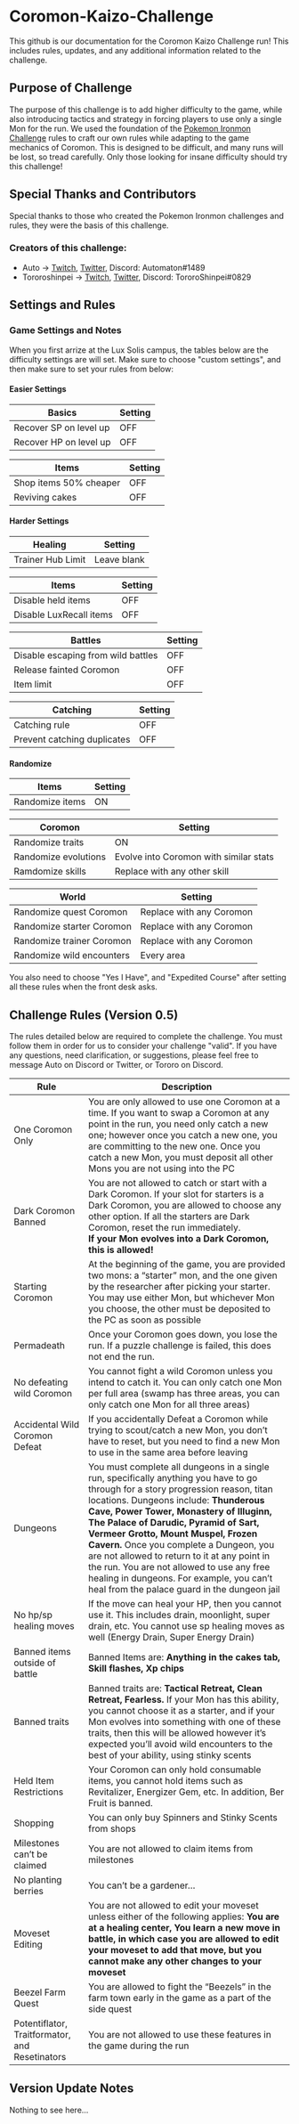 # Coromon-Kaizo-Challenge
This github is our documentation for the Coromon Kaizo Challenge run!  This includes rules, updates, and any additional information related to the challenge.

## Purpose of Challenge
The purpose of this challenge is to add higher difficulty to the game, while also introducing tactics and strategy in forcing players to use only a single Mon for the run.  We used the foundation of the [Pokemon Ironmon Challenge](https://gist.github.com/valiant-code/adb18d248fa0fae7da6b639e2ee8f9c1) rules to craft our own rules while adapting to the game mechanics of Coromon.  This is designed to be difficult, and many runs will be lost, so tread carefully.  Only those looking for insane difficulty should try this challenge!

## Special Thanks and Contributors
Special thanks to those who created the Pokemon Ironmon challenges and rules, they were the basis of this challenge.

### Creators of this challenge:
- Auto -> [Twitch](https://www.twitch.tv/autowhale), [Twitter](https://twitter.com/Auto_Kailani), Discord: Automaton#1489
- Tororoshinpei -> [Twitch](https://www.twitch.tv/tororoshinpei), [Twitter](https://twitter.com/TororoShinpei), Discord: TororoShinpei#0829

## Settings and Rules

### Game Settings and Notes

When you first arrize at the Lux Solis campus, the tables below are the difficulty settings are will set.  Make sure to choose "custom settings", and then make sure to set your rules from below:

#### Easier Settings

| Basics  | Setting |
| ------------- | ------------- |
| Recover SP on level up  | OFF  |
| Recover HP on level up  | OFF  |

| Items  | Setting |
| ------------- | ------------- |
| Shop items 50% cheaper  | OFF  |
| Reviving cakes  | OFF  |

#### Harder Settings

| Healing  | Setting |
| ------------- | ------------- |
| Trainer Hub Limit  | Leave blank  |

| Items  | Setting |
| ------------- | ------------- |
| Disable held items  | OFF  |
| Disable LuxRecall items  | OFF |

| Battles  | Setting |
| ------------- | ------------- |
| Disable escaping from wild battles  | OFF  |
| Release fainted Coromon  | OFF |
| Item limit  | OFF |

| Catching  | Setting |
| ------------- | ------------- |
| Catching rule  | OFF  |
| Prevent catching duplicates  | OFF |

#### Randomize

| Items  | Setting |
| ------------- | ------------- |
| Randomize items  | ON  |

| Coromon  | Setting |
| ------------- | ------------- |
| Randomize traits | ON  |
| Randomize evolutions | Evolve into Coromon with similar stats |
| Ramdomize skills | Replace with any other skill |

| World | Setting |
| ------------- | ------------- |
| Randomize quest Coromon | Replace with any Coromon  |
| Randomize starter Coromon  | Replace with any Coromon |
| Randomize trainer Coromon  | Replace with any Coromon |
| Randomize wild encounters  | Every area |

You also need to choose "Yes I Have", and "Expedited Course" after setting all these rules when the front desk asks.

## Challenge Rules (Version 0.5)

The rules detailed below are required to complete the challenge.  You must follow them in order for us to consider your challenge "valid".  If you have any questions, need clarification, or suggestions, please feel free to message Auto on Discord or Twitter, or Tororo on Discord.  

| Rule | Description |
| ------------- | ------------- |
| One Coromon Only | You are only allowed to use one Coromon at a time.  If you want to swap a Coromon at any point in the run, you need only catch a new one; however once you catch a new one, you are committing to the new one. Once you catch a new Mon, you must deposit all other Mons you are not using into the PC  |
| Dark Coromon Banned | You are not allowed to catch or start with a Dark Coromon. If your slot for starters is a Dark Coromon, you are allowed to choose any other option. If all the starters are Dark Coromon, reset the run immediately. <br> **If your Mon evolves into a Dark Coromon, this is allowed!** |
| Starting Coromon | At the beginning of the game, you are provided two mons: a “starter” mon, and the one given by the researcher after picking your starter.  You may use either Mon, but whichever Mon you choose, the other must be deposited to the PC as soon as possible |
| Permadeath | Once your Coromon goes down, you lose the run.  If a puzzle challenge is failed, this does not end the run. |
| No defeating wild Coromon | You cannot fight a wild Coromon unless you intend to catch it. You can only catch one Mon per full area (swamp has three areas, you can only catch one Mon for all three areas) |
| Accidental Wild Coromon Defeat | If you accidentally Defeat a Coromon while trying to scout/catch a new Mon, you don’t have to reset, but you need to find a new Mon to use in the same area before leaving |
| Dungeons | You must complete all dungeons in a single run, specifically anything you have to go through for a story progression reason, titan locations.  Dungeons include: **Thunderous Cave, Power Tower, Monastery of Illuginn, The Palace of Darudic, Pyramid of Sart, Vermeer Grotto, Mount Muspel, Frozen Cavern.** Once you complete a Dungeon, you are not allowed to return to it at any point in the run. You are not allowed to use any free healing in dungeons.  For example, you can’t heal from the palace guard in the dungeon jail |
| No hp/sp healing moves | If the move can heal your HP, then you cannot use it.  This includes drain, moonlight, super drain, etc.  You cannot use sp healing moves as well (Energy Drain, Super Energy Drain) |
| Banned items outside of battle | Banned Items are: **Anything in the cakes tab, Skill flashes, Xp chips** |
| Banned traits | Banned traits are: **Tactical Retreat, Clean Retreat, Fearless.**  If your Mon has this ability, you cannot choose it as a starter, and if your Mon evolves into something with one of these traits, then this will be allowed however it’s expected you’ll avoid wild encounters to the best of your ability, using stinky scents  | 
| Held Item Restrictions | Your Coromon can only hold consumable items, you cannot hold items such as Revitalizer, Energizer Gem, etc.  In addition, Ber Fruit is banned. |
| Shopping | You can only buy Spinners and Stinky Scents from shops |
| Milestones can’t be claimed | You are not allowed to claim items from milestones | 
| No planting berries | You can’t be a gardener… |
| Moveset Editing | You are not allowed to edit your moveset unless either of the following applies: **You are at a healing center, You learn a new move in battle, in which case you are allowed to edit your moveset to add that move, but you cannot make any other changes to your moveset** |
| Beezel Farm Quest | You are allowed to fight the “Beezels” in the farm town early in the game as a part of the side quest |
| Potentiflator, Traitformator, and Resetinators | You are not allowed to use these features in the game during the run |

## Version Update Notes

Nothing to see here...

